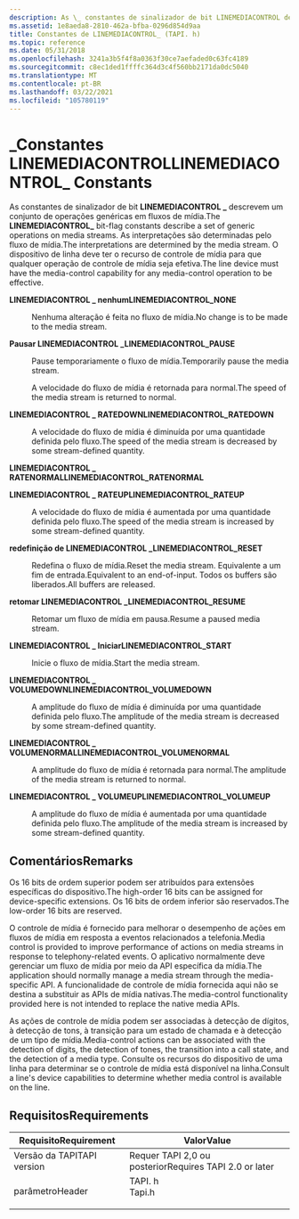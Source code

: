 ```yaml
---
description: As \_ constantes de sinalizador de bit LINEMEDIACONTROL descrevem um conjunto de operações genéricas em fluxos de mídia.
ms.assetid: 1e8aeda8-2810-462a-bfba-0296d854d9aa
title: Constantes de LINEMEDIACONTROL_ (TAPI. h)
ms.topic: reference
ms.date: 05/31/2018
ms.openlocfilehash: 3241a3b5f4f8a0363f30ce7aefaded0c63fc4189
ms.sourcegitcommit: c8ec1ded1ffffc364d3c4f560bb2171da0dc5040
ms.translationtype: MT
ms.contentlocale: pt-BR
ms.lasthandoff: 03/22/2021
ms.locfileid: "105780119"
---
```

# <a name="linemediacontrol_-constants"></a><span data-ttu-id="34ed8-103">\_Constantes LINEMEDIACONTROL</span><span class="sxs-lookup"><span data-stu-id="34ed8-103">LINEMEDIACONTROL\_ Constants</span></span>

<span data-ttu-id="34ed8-104">As constantes de sinalizador de bit **LINEMEDIACONTROL \_** descrevem um conjunto de operações genéricas em fluxos de mídia.</span><span class="sxs-lookup"><span data-stu-id="34ed8-104">The **LINEMEDIACONTROL\_** bit-flag constants describe a set of generic operations on media streams.</span></span> <span data-ttu-id="34ed8-105">As interpretações são determinadas pelo fluxo de mídia.</span><span class="sxs-lookup"><span data-stu-id="34ed8-105">The interpretations are determined by the media stream.</span></span> <span data-ttu-id="34ed8-106">O dispositivo de linha deve ter o recurso de controle de mídia para que qualquer operação de controle de mídia seja efetiva.</span><span class="sxs-lookup"><span data-stu-id="34ed8-106">The line device must have the media-control capability for any media-control operation to be effective.</span></span>

<dl> <dt>

<span data-ttu-id="34ed8-107"><span id="LINEMEDIACONTROL_NONE"></span><span id="linemediacontrol_none"></span>**LINEMEDIACONTROL \_ nenhum**</span><span class="sxs-lookup"><span data-stu-id="34ed8-107"><span id="LINEMEDIACONTROL_NONE"></span><span id="linemediacontrol_none"></span>**LINEMEDIACONTROL\_NONE**</span></span>
</dt> <dd> <dl> <dt>



<span data-ttu-id="34ed8-108">Nenhuma alteração é feita no fluxo de mídia.</span><span class="sxs-lookup"><span data-stu-id="34ed8-108">No change is to be made to the media stream.</span></span>


</dt> </dl> </dd> <dt>

<span data-ttu-id="34ed8-109"><span id="LINEMEDIACONTROL_PAUSE"></span><span id="linemediacontrol_pause"></span>**Pausar LINEMEDIACONTROL \_**</span><span class="sxs-lookup"><span data-stu-id="34ed8-109"><span id="LINEMEDIACONTROL_PAUSE"></span><span id="linemediacontrol_pause"></span>**LINEMEDIACONTROL\_PAUSE**</span></span>
</dt> <dd> <dl> <dt>



<span data-ttu-id="34ed8-110">Pause temporariamente o fluxo de mídia.</span><span class="sxs-lookup"><span data-stu-id="34ed8-110">Temporarily pause the media stream.</span></span>

<span data-ttu-id="34ed8-111">A velocidade do fluxo de mídia é retornada para normal.</span><span class="sxs-lookup"><span data-stu-id="34ed8-111">The speed of the media stream is returned to normal.</span></span>


</dt> </dl> </dd> <dt>

<span data-ttu-id="34ed8-112"><span id="LINEMEDIACONTROL_RATEDOWN"></span><span id="linemediacontrol_ratedown"></span>**LINEMEDIACONTROL \_ RATEDOWN**</span><span class="sxs-lookup"><span data-stu-id="34ed8-112"><span id="LINEMEDIACONTROL_RATEDOWN"></span><span id="linemediacontrol_ratedown"></span>**LINEMEDIACONTROL\_RATEDOWN**</span></span>
</dt> <dd> <dl> <dt>



<span data-ttu-id="34ed8-113">A velocidade do fluxo de mídia é diminuída por uma quantidade definida pelo fluxo.</span><span class="sxs-lookup"><span data-stu-id="34ed8-113">The speed of the media stream is decreased by some stream-defined quantity.</span></span>


</dt> </dl> </dd> <dt>

<span data-ttu-id="34ed8-114"><span id="LINEMEDIACONTROL_RATENORMAL"></span><span id="linemediacontrol_ratenormal"></span>**LINEMEDIACONTROL \_ RATENORMAL**</span><span class="sxs-lookup"><span data-stu-id="34ed8-114"><span id="LINEMEDIACONTROL_RATENORMAL"></span><span id="linemediacontrol_ratenormal"></span>**LINEMEDIACONTROL\_RATENORMAL**</span></span>
</dt> <dd> <dl> <dt>


</dt> </dl> </dd> <dt>

<span data-ttu-id="34ed8-115"><span id="LINEMEDIACONTROL_RATEUP"></span><span id="linemediacontrol_rateup"></span>**LINEMEDIACONTROL \_ RATEUP**</span><span class="sxs-lookup"><span data-stu-id="34ed8-115"><span id="LINEMEDIACONTROL_RATEUP"></span><span id="linemediacontrol_rateup"></span>**LINEMEDIACONTROL\_RATEUP**</span></span>
</dt> <dd> <dl> <dt>



<span data-ttu-id="34ed8-116">A velocidade do fluxo de mídia é aumentada por uma quantidade definida pelo fluxo.</span><span class="sxs-lookup"><span data-stu-id="34ed8-116">The speed of the media stream is increased by some stream-defined quantity.</span></span>


</dt> </dl> </dd> <dt>

<span data-ttu-id="34ed8-117"><span id="LINEMEDIACONTROL_RESET"></span><span id="linemediacontrol_reset"></span>**redefinição de LINEMEDIACONTROL \_**</span><span class="sxs-lookup"><span data-stu-id="34ed8-117"><span id="LINEMEDIACONTROL_RESET"></span><span id="linemediacontrol_reset"></span>**LINEMEDIACONTROL\_RESET**</span></span>
</dt> <dd> <dl> <dt>



<span data-ttu-id="34ed8-118">Redefina o fluxo de mídia.</span><span class="sxs-lookup"><span data-stu-id="34ed8-118">Reset the media stream.</span></span> <span data-ttu-id="34ed8-119">Equivalente a um fim de entrada.</span><span class="sxs-lookup"><span data-stu-id="34ed8-119">Equivalent to an end-of-input.</span></span> <span data-ttu-id="34ed8-120">Todos os buffers são liberados.</span><span class="sxs-lookup"><span data-stu-id="34ed8-120">All buffers are released.</span></span>


</dt> </dl> </dd> <dt>

<span data-ttu-id="34ed8-121"><span id="LINEMEDIACONTROL_RESUME"></span><span id="linemediacontrol_resume"></span>**retomar LINEMEDIACONTROL \_**</span><span class="sxs-lookup"><span data-stu-id="34ed8-121"><span id="LINEMEDIACONTROL_RESUME"></span><span id="linemediacontrol_resume"></span>**LINEMEDIACONTROL\_RESUME**</span></span>
</dt> <dd> <dl> <dt>



<span data-ttu-id="34ed8-122">Retomar um fluxo de mídia em pausa.</span><span class="sxs-lookup"><span data-stu-id="34ed8-122">Resume a paused media stream.</span></span>


</dt> </dl> </dd> <dt>

<span data-ttu-id="34ed8-123"><span id="LINEMEDIACONTROL_START"></span><span id="linemediacontrol_start"></span>**LINEMEDIACONTROL \_ Iniciar**</span><span class="sxs-lookup"><span data-stu-id="34ed8-123"><span id="LINEMEDIACONTROL_START"></span><span id="linemediacontrol_start"></span>**LINEMEDIACONTROL\_START**</span></span>
</dt> <dd> <dl> <dt>



<span data-ttu-id="34ed8-124">Inicie o fluxo de mídia.</span><span class="sxs-lookup"><span data-stu-id="34ed8-124">Start the media stream.</span></span>


</dt> </dl> </dd> <dt>

<span data-ttu-id="34ed8-125"><span id="LINEMEDIACONTROL_VOLUMEDOWN"></span><span id="linemediacontrol_volumedown"></span>**LINEMEDIACONTROL \_ VOLUMEDOWN**</span><span class="sxs-lookup"><span data-stu-id="34ed8-125"><span id="LINEMEDIACONTROL_VOLUMEDOWN"></span><span id="linemediacontrol_volumedown"></span>**LINEMEDIACONTROL\_VOLUMEDOWN**</span></span>
</dt> <dd> <dl> <dt>



<span data-ttu-id="34ed8-126">A amplitude do fluxo de mídia é diminuída por uma quantidade definida pelo fluxo.</span><span class="sxs-lookup"><span data-stu-id="34ed8-126">The amplitude of the media stream is decreased by some stream-defined quantity.</span></span>


</dt> </dl> </dd> <dt>

<span data-ttu-id="34ed8-127"><span id="LINEMEDIACONTROL_VOLUMENORMAL"></span><span id="linemediacontrol_volumenormal"></span>**LINEMEDIACONTROL \_ VOLUMENORMAL**</span><span class="sxs-lookup"><span data-stu-id="34ed8-127"><span id="LINEMEDIACONTROL_VOLUMENORMAL"></span><span id="linemediacontrol_volumenormal"></span>**LINEMEDIACONTROL\_VOLUMENORMAL**</span></span>
</dt> <dd> <dl> <dt>



<span data-ttu-id="34ed8-128">A amplitude do fluxo de mídia é retornada para normal.</span><span class="sxs-lookup"><span data-stu-id="34ed8-128">The amplitude of the media stream is returned to normal.</span></span>


</dt> </dl> </dd> <dt>

<span data-ttu-id="34ed8-129"><span id="LINEMEDIACONTROL_VOLUMEUP"></span><span id="linemediacontrol_volumeup"></span>**LINEMEDIACONTROL \_ VOLUMEUP**</span><span class="sxs-lookup"><span data-stu-id="34ed8-129"><span id="LINEMEDIACONTROL_VOLUMEUP"></span><span id="linemediacontrol_volumeup"></span>**LINEMEDIACONTROL\_VOLUMEUP**</span></span>
</dt> <dd> <dl> <dt>



<span data-ttu-id="34ed8-130">A amplitude do fluxo de mídia é aumentada por uma quantidade definida pelo fluxo.</span><span class="sxs-lookup"><span data-stu-id="34ed8-130">The amplitude of the media stream is increased by some stream-defined quantity.</span></span>


</dt> </dl> </dd> </dl>

## <a name="remarks"></a><span data-ttu-id="34ed8-131">Comentários</span><span class="sxs-lookup"><span data-stu-id="34ed8-131">Remarks</span></span>

<span data-ttu-id="34ed8-132">Os 16 bits de ordem superior podem ser atribuídos para extensões específicas do dispositivo.</span><span class="sxs-lookup"><span data-stu-id="34ed8-132">The high-order 16 bits can be assigned for device-specific extensions.</span></span> <span data-ttu-id="34ed8-133">Os 16 bits de ordem inferior são reservados.</span><span class="sxs-lookup"><span data-stu-id="34ed8-133">The low-order 16 bits are reserved.</span></span>

<span data-ttu-id="34ed8-134">O controle de mídia é fornecido para melhorar o desempenho de ações em fluxos de mídia em resposta a eventos relacionados a telefonia.</span><span class="sxs-lookup"><span data-stu-id="34ed8-134">Media control is provided to improve performance of actions on media streams in response to telephony-related events.</span></span> <span data-ttu-id="34ed8-135">O aplicativo normalmente deve gerenciar um fluxo de mídia por meio da API específica da mídia.</span><span class="sxs-lookup"><span data-stu-id="34ed8-135">The application should normally manage a media stream through the media-specific API.</span></span> <span data-ttu-id="34ed8-136">A funcionalidade de controle de mídia fornecida aqui não se destina a substituir as APIs de mídia nativas.</span><span class="sxs-lookup"><span data-stu-id="34ed8-136">The media-control functionality provided here is not intended to replace the native media APIs.</span></span>

<span data-ttu-id="34ed8-137">As ações de controle de mídia podem ser associadas à detecção de dígitos, à detecção de tons, à transição para um estado de chamada e à detecção de um tipo de mídia.</span><span class="sxs-lookup"><span data-stu-id="34ed8-137">Media-control actions can be associated with the detection of digits, the detection of tones, the transition into a call state, and the detection of a media type.</span></span> <span data-ttu-id="34ed8-138">Consulte os recursos do dispositivo de uma linha para determinar se o controle de mídia está disponível na linha.</span><span class="sxs-lookup"><span data-stu-id="34ed8-138">Consult a line's device capabilities to determine whether media control is available on the line.</span></span>

## <a name="requirements"></a><span data-ttu-id="34ed8-139">Requisitos</span><span class="sxs-lookup"><span data-stu-id="34ed8-139">Requirements</span></span>



| <span data-ttu-id="34ed8-140">Requisito</span><span class="sxs-lookup"><span data-stu-id="34ed8-140">Requirement</span></span> | <span data-ttu-id="34ed8-141">Valor</span><span class="sxs-lookup"><span data-stu-id="34ed8-141">Value</span></span> |
|-------------------------|-----------------------------------------------------------------------------------|
| <span data-ttu-id="34ed8-142">Versão da TAPI</span><span class="sxs-lookup"><span data-stu-id="34ed8-142">TAPI version</span></span><br/> | <span data-ttu-id="34ed8-143">Requer TAPI 2,0 ou posterior</span><span class="sxs-lookup"><span data-stu-id="34ed8-143">Requires TAPI 2.0 or later</span></span><br/>                                             |
| <span data-ttu-id="34ed8-144">parâmetro</span><span class="sxs-lookup"><span data-stu-id="34ed8-144">Header</span></span><br/>       | <dl> <span data-ttu-id="34ed8-145"><dt>TAPI. h</dt></span><span class="sxs-lookup"><span data-stu-id="34ed8-145"><dt>Tapi.h</dt></span></span> </dl> |



 

 




